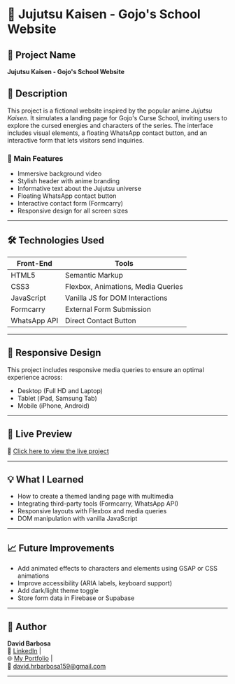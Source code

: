 # 🧠 Jujutsu Kaisen - Gojo's School Website

## 📌 Project Name
**Jujutsu Kaisen - Gojo's School Website**

## 🧾 Description  
This project is a fictional website inspired by the popular anime *Jujutsu Kaisen*. It simulates a landing page for Gojo's Curse School, inviting users to explore the cursed energies and characters of the series. The interface includes visual elements, a floating WhatsApp contact button, and an interactive form that lets visitors send inquiries.

### 🔹 Main Features
- Immersive background video
- Stylish header with anime branding
- Informative text about the Jujutsu universe
- Floating WhatsApp contact button
- Interactive contact form (Formcarry)
- Responsive design for all screen sizes

---

## 🛠️ Technologies Used

| Front-End | Tools |
|-----------|-------|
| HTML5     | Semantic Markup |
| CSS3      | Flexbox, Animations, Media Queries |
| JavaScript | Vanilla JS for DOM Interactions |
| Formcarry | External Form Submission |
| WhatsApp API | Direct Contact Button |

---

## 📱 Responsive Design

This project includes responsive media queries to ensure an optimal experience across:
- Desktop (Full HD and Laptop)
- Tablet (iPad, Samsung Tab)
- Mobile (iPhone, Android)

---

## 🚀 Live Preview

🔗 [Click here to view the live project](https://david-hrbarbosa.github.io/Projeto-Jujutsu-Kaisen-Responsividade/)

---

## 💡 What I Learned

- How to create a themed landing page with multimedia
- Integrating third-party tools (Formcarry, WhatsApp API)
- Responsive layouts with Flexbox and media queries
- DOM manipulation with vanilla JavaScript

---

## 📈 Future Improvements

- Add animated effects to characters and elements using GSAP or CSS animations
- Improve accessibility (ARIA labels, keyboard support)
- Add dark/light theme toggle
- Store form data in Firebase or Supabase

---

## 👤 Author

**David Barbosa**  
💼 [LinkedIn](https://www.linkedin.com/in/david-henrique-rodrigues/) |  
🌐 [My Portfolio](https://david-hrbarbosa.github.io/Portfolio/) |  
📧 david.hrbarbosa159@gmail.com

---
